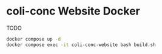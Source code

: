 # coli-conc Website Docker

TODO

```sh
docker compose up -d
docker compose exec -it coli-conc-website bash build.sh
```
